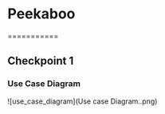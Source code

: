 # Peekaboo
===========

## Checkpoint 1

### Use Case Diagram
![use_case_diagram](Use case Diagram..png)
